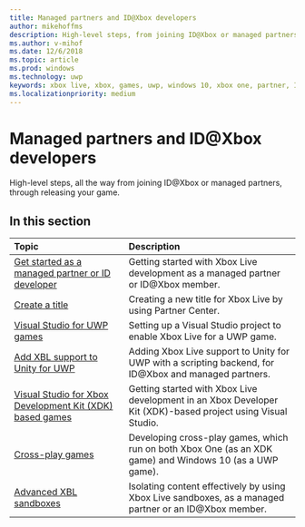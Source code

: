 ```yaml
---
title: Managed partners and ID@Xbox developers
author: mikehoffms
description: High-level steps, from joining ID@Xbox or managed partners, through releasing your game.
ms.author: v-mihof
ms.date: 12/6/2018
ms.topic: article
ms.prod: windows
ms.technology: uwp
keywords: xbox live, xbox, games, uwp, windows 10, xbox one, partner, ID@Xbox
ms.localizationpriority: medium
---
```

# Managed partners and ID@Xbox developers

High-level steps, all the way from joining ID@Xbox or managed partners, through releasing your game.

## In this section

| Topic                                                                                                                                             | Description                                                                                                   |
|:--------------------------------------------------------------------------------------------------------------------------------------------------|:--------------------------------------------------------------------------------------------------------------|
| [Get started as a managed partner or ID developer](get-started-with-xbox-live-partner.md) | Getting started with Xbox Live development as a managed partner or ID@Xbox member. |
| [Create a title](create-a-new-title.md) | Creating a new title for Xbox Live by using Partner Center. |
| [Visual Studio for UWP games](visual-studio-for-uwp-games.md) | Setting up a Visual Studio project to enable Xbox Live for a UWP game. |
| [Add XBL support to Unity for UWP](add-xbl-support-to-unity.md) | Adding Xbox Live support to Unity for UWP with a scripting backend, for ID@Xbox and managed partners. |
| [Visual Studio for Xbox Development Kit (XDK) based games](xdk-developers.md) | Getting started with Xbox Live development in an Xbox Developer Kit (XDK)-based project using Visual Studio. |
| [Cross-play games](get-started-with-cross-play-games.md) | Developing cross-play games, which run on both Xbox One (as an XDK game) and Windows 10 (as a UWP game). |
| [Advanced XBL sandboxes](advanced-xbox-live-sandboxes.md) | Isolating content effectively by using Xbox Live sandboxes, as a managed partner or an ID@Xbox member. |
